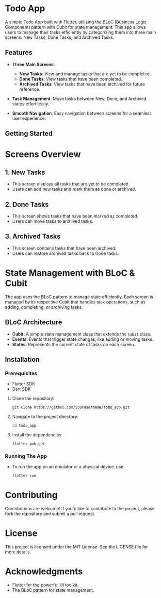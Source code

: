 # Todo App

A simple Todo App built with Flutter, utilizing the BLoC (Business Logic Component) pattern with Cubit for state management. This app allows users to manage their tasks efficiently by categorizing them into three main screens: New Tasks, Done Tasks, and Archived Tasks. 

## Features

- **Three Main Screens**:
  - **New Tasks**: View and manage tasks that are yet to be completed.
  - **Done Tasks**: View tasks that have been completed.
  - **Archived Tasks**: View tasks that have been archived for future reference.
  
- **Task Management**: Move tasks between New, Done, and Archived states effortlessly.

- **Smooth Navigation**: Easy navigation between screens for a seamless user experience.

## Getting Started

# Screens Overview

## 1. New Tasks
- This screen displays all tasks that are yet to be completed.
- Users can add new tasks and mark them as done or archived.

## 2. Done Tasks
- This screen shows tasks that have been marked as completed.
- Users can move tasks to archived tasks.

## 3. Archived Tasks
- This screen contains tasks that have been archived.
- Users can restore archived tasks back to Done tasks.

# State Management with BLoC & Cubit

The app uses the BLoC pattern to manage state efficiently. Each screen is managed by its respective Cubit that handles task operations, such as adding, completing, or archiving tasks.

## BLoC Architecture

- **Cubit**: A simple state management class that extends the `Cubit` class.
- **Events**: Events that trigger state changes, like adding or moving tasks.
- **States**: Represents the current state of tasks on each screen.


## Installation

### Prerequisites

- Flutter SDK
- Dart SDK

1. Clone the repository:

   ```bash
   git clone https://github.com/yourusername/todo_app.git
   
2. Navigate to the project directory:
   
   ```bash
   cd todo_app
   
3. Install the dependencies:

   ```bash
   flutter pub get

### Running The App

- To run the app on an emulator or a physical device, use:
  ```bash
  flutter run

# Contributing

Contributions are welcome! If you'd like to contribute to the project, please fork the repository and submit a pull request.

# License

This project is licensed under the MIT License. See the LICENSE file for more details.

# Acknowledgments

- Flutter for the powerful UI toolkit.
- The BLoC pattern for state management.
